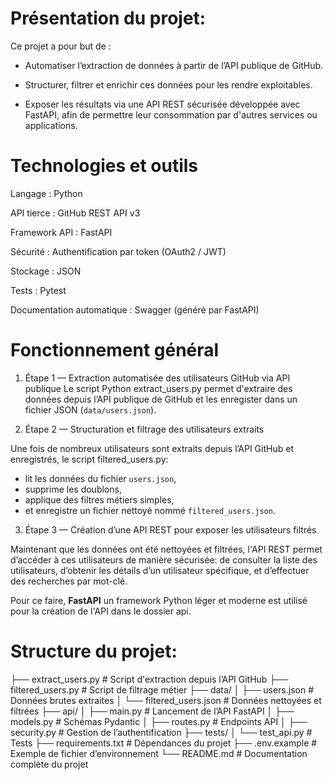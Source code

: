 # Présentation du projet:

Ce projet a pour but de :

- Automatiser l’extraction de données à partir de l’API publique de GitHub.

- Structurer, filtrer et enrichir ces données pour les rendre exploitables.

- Exposer les résultats via une API REST sécurisée développée avec FastAPI, afin de permettre leur consommation par d'autres services ou applications.

# Technologies et outils

Langage : Python

API tierce : GitHub REST API v3

Framework API : FastAPI

Sécurité : Authentification par token (OAuth2 / JWT)

Stockage : JSON 

Tests : Pytest

Documentation automatique : Swagger (généré par FastAPI)

# Fonctionnement général

1. Étape 1 — Extraction automatisée des utilisateurs GitHub via API publique
Le script Python extract_users.py permet d'extraire des données depuis l’API publique de GitHub et les enregister dans un fichier JSON (`data/users.json`).

2. Étape 2 — Structuration et filtrage des utilisateurs extraits 

Une fois de nombreux utilisateurs sont extraits depuis l’API GitHub et enregistrés, le script filtered_users.py:

- lit les données du fichier `users.json`,
- supprime les doublons,
- applique des filtres métiers simples,
- et enregistre un fichier nettoyé nommé `filtered_users.json`. 

3. Étape 3 — Création d’une API REST pour exposer les utilisateurs filtrés

Maintenant que les données ont été nettoyées et filtrées, l'API REST permet d’accéder à ces utilisateurs de manière sécurisée: de consulter la liste des utilisateurs, d’obtenir les détails d’un utilisateur spécifique, et d’effectuer des recherches par mot-clé.

Pour ce faire, **FastAPI** un framework Python léger et moderne est utilisé pour la création de l'API dans le dossier api.



# Structure du projet:


├── extract_users.py               # Script d'extraction depuis l’API GitHub
├── filtered_users.py              # Script de filtrage métier
├── data/
│   ├── users.json                 # Données brutes extraites
│   └── filtered_users.json        # Données nettoyées et filtrées
├── api/
│   ├── main.py                    # Lancement de l’API FastAPI
│   ├── models.py                  # Schémas Pydantic
│   ├── routes.py                  # Endpoints API
│   ├── security.py                # Gestion de l’authentification
├── tests/
│   └── test_api.py                # Tests 
├── requirements.txt              # Dépendances du projet
├── .env.example                  # Exemple de fichier d’environnement
└── README.md                     # Documentation complète du projet